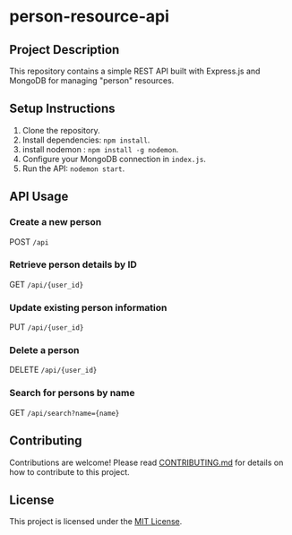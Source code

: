 # person-resource-api

## Project Description

This repository contains a simple REST API built with Express.js and MongoDB for managing "person" resources.

## Setup Instructions

1. Clone the repository.
2. Install dependencies: `npm install`.
3. install nodemon : `npm install -g nodemon`.
4. Configure your MongoDB connection in `index.js`.
5. Run the API: `nodemon start`.

## API Usage

### Create a new person

POST `/api`

### Retrieve person details by ID

GET `/api/{user_id}`

### Update existing person information

PUT `/api/{user_id}`

### Delete a person

DELETE `/api/{user_id}`

### Search for persons by name

GET `/api/search?name={name}`


## Contributing

Contributions are welcome! Please read [CONTRIBUTING.md](CONTRIBUTING.md) for details on how to contribute to this project.

## License

This project is licensed under the [MIT License](LICENSE).
